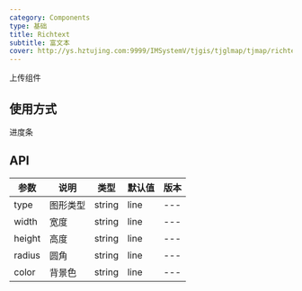 ```yaml
---
category: Components
type: 基础
title: Richtext
subtitle: 富文本
cover: http://ys.hztujing.com:9999/IMSystemV/tjgis/tjglmap/tjmap/richtext.svg
---
```


上传组件

## 使用方式

进度条

## API

| 参数   | 说明     | 类型   | 默认值 | 版本 |
| ------ | -------- | ------ | ------ | ---- |
| type   | 图形类型 | string | line   | ---  |
| width  | 宽度     | string | line   | ---  |
| height | 高度     | string | line   | ---  |
| radius | 圆角     | string | line   | ---  |
| color  | 背景色   | string | line   | ---  |
